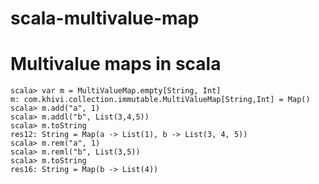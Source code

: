 scala-multivalue-map
====================

Multivalue maps in scala
=======

    scala> var m = MultiValueMap.empty[String, Int]
    m: com.khivi.collection.immutable.MultiValueMap[String,Int] = Map()
    scala> m.add("a", 1)
    scala> m.addl("b", List(3,4,5))
    scala> m.toString
    res12: String = Map(a -> List(1), b -> List(3, 4, 5))
    scala> m.rem("a", 1)
    scala> m.reml("b", List(3,5))
    scala> m.toString
    res16: String = Map(b -> List(4))
